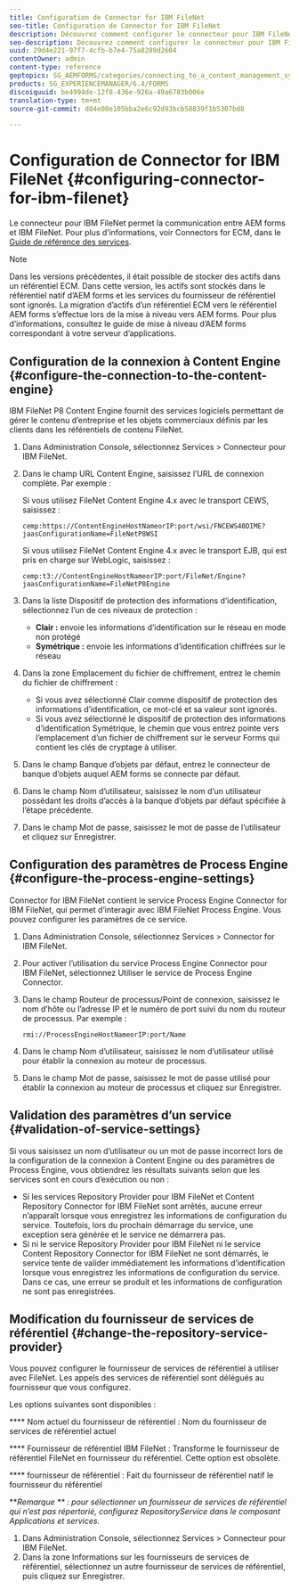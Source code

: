```yaml
---
title: Configuration de Connector for IBM FileNet
seo-title: Configuration de Connector for IBM FileNet
description: Découvrez comment configurer le connecteur pour IBM FileNet pour permettre la communication entre AEM forms et IBM FileNet.
seo-description: Découvrez comment configurer le connecteur pour IBM FileNet pour permettre la communication entre AEM forms et IBM FileNet.
uuid: 29d4e221-97f7-4cfb-b7e4-75a8289d2604
contentOwner: admin
content-type: reference
geptopics: SG_AEMFORMS/categories/connecting_to_a_content_management_system
products: SG_EXPERIENCEMANAGER/6.4/FORMS
discoiquuid: be4994de-12f8-436e-926a-49a6783b006e
translation-type: tm+mt
source-git-commit: d04e08e105bba2e6c92d93bcb58839f1b5307bd8

---
```



# Configuration de Connector for IBM FileNet {#configuring-connector-for-ibm-filenet}

Le connecteur pour IBM FileNet permet la communication entre AEM forms et IBM FileNet. Pour plus d’informations, voir Connectors for ECM, dans le [Guide de référence des services](https://www.adobe.com/go/learn_aemforms_services_63).

>[!NOTE]
>
>Dans les versions précédentes, il était possible de stocker des actifs dans un référentiel ECM. Dans cette version, les actifs sont stockés dans le référentiel natif d’AEM forms et les services du fournisseur de référentiel sont ignorés. La migration d’actifs d’un référentiel ECM vers le référentiel AEM forms s’effectue lors de la mise à niveau vers AEM forms. Pour plus d’informations, consultez le guide de mise à niveau d’AEM forms correspondant à votre serveur d’applications.

## Configuration de la connexion à Content Engine {#configure-the-connection-to-the-content-engine}

IBM FileNet P8 Content Engine fournit des services logiciels permettant de gérer le contenu d’entreprise et les objets commerciaux définis par les clients dans les référentiels de contenu FileNet.

1. Dans Administration Console, sélectionnez Services > Connecteur pour IBM FileNet.
1. Dans le champ URL Content Engine, saisissez l’URL de connexion complète. Par exemple :

   Si vous utilisez FileNet Content Engine 4.x avec le transport CEWS, saisissez :

   `cemp:https://ContentEngineHostNameorIP:port/wsi/FNCEWS40DIME?jaasConfigurationName=FileNetP8WSI`

   Si vous utilisez FileNet Content Engine 4.x avec le transport EJB, qui est pris en charge sur WebLogic, saisissez :

   `cemp:t3://ContentEngineHostNameorIP:port/FileNet/Engine?jaasConfigurationName=FileNetP8Engine`

1. Dans la liste Dispositif de protection des informations d’identification, sélectionnez l’un de ces niveaux de protection :

   * **Clair :** envoie les informations d’identification sur le réseau en mode non protégé
   * **Symétrique :** envoie les informations d’identification chiffrées sur le réseau

1. Dans la zone Emplacement du fichier de chiffrement, entrez le chemin du fichier de chiffrement :

   * Si vous avez sélectionné Clair comme dispositif de protection des informations d’identification, ce mot-clé et sa valeur sont ignorés.
   * Si vous avez sélectionné le dispositif de protection des informations d’identification Symétrique, le chemin que vous entrez pointe vers l’emplacement d’un fichier de chiffrement sur le serveur Forms qui contient les clés de cryptage à utiliser.

1. Dans le champ Banque d’objets par défaut, entrez le connecteur de banque d’objets auquel AEM forms se connecte par défaut.
1. Dans le champ Nom d’utilisateur, saisissez le nom d’un utilisateur possédant les droits d’accès à la banque d’objets par défaut spécifiée à l’étape précédente.
1. Dans le champ Mot de passe, saisissez le mot de passe de l’utilisateur et cliquez sur Enregistrer.

## Configuration des paramètres de Process Engine {#configure-the-process-engine-settings}

Connector for IBM FileNet contient le service Process Engine Connector for IBM FileNet, qui permet d’interagir avec IBM FileNet Process Engine. Vous pouvez configurer les paramètres de ce service.

1. Dans Administration Console, sélectionnez Services > Connector for IBM FileNet.
1. Pour activer l’utilisation du service Process Engine Connector pour IBM FileNet, sélectionnez Utiliser le service de Process Engine Connector.
1. Dans le champ Routeur de processus/Point de connexion, saisissez le nom d’hôte ou l’adresse IP et le numéro de port suivi du nom du routeur de processus. Par exemple :

   `rmi://ProcessEngineHostNameorIP:port/Name`

1. Dans le champ Nom d’utilisateur, saisissez le nom d’utilisateur utilisé pour établir la connexion au moteur de processus.
1. Dans le champ Mot de passe, saisissez le mot de passe utilisé pour établir la connexion au moteur de processus et cliquez sur Enregistrer.

## Validation des paramètres d’un service {#validation-of-service-settings}

Si vous saisissez un nom d’utilisateur ou un mot de passe incorrect lors de la configuration de la connexion à Content Engine ou des paramètres de Process Engine, vous obtiendrez les résultats suivants selon que les services sont en cours d’exécution ou non :

* Si les services Repository Provider pour IBM FileNet et Content Repository Connector for IBM FileNet sont arrêtés, aucune erreur n’apparaît lorsque vous enregistrez les informations de configuration du service. Toutefois, lors du prochain démarrage du service, une exception sera générée et le service ne démarrera pas.
* Si ni le service Repository Provider pour IBM FileNet ni le service Content Repository Connector for IBM FileNet ne sont démarrés, le service tente de valider immédiatement les informations d’identification lorsque vous enregistrez les informations de configuration du service. Dans ce cas, une erreur se produit et les informations de configuration ne sont pas enregistrées.

## Modification du fournisseur de services de référentiel {#change-the-repository-service-provider}

Vous pouvez configurer le fournisseur de services de référentiel à utiliser avec FileNet. Les appels des services de référentiel sont délégués au fournisseur que vous configurez.

Les options suivantes sont disponibles :

**** Nom actuel du fournisseur de référentiel : Nom du fournisseur de services de référentiel actuel

**** Fournisseur de référentiel IBM FileNet : Transforme le fournisseur de référentiel FileNet en fournisseur du référentiel. Cette option est obsolète.

**** fournisseur de référentiel : Fait du fournisseur de référentiel natif le fournisseur du référentiel

***Remarque ** : pour sélectionner un fournisseur de services de référentiel qui n’est pas répertorié, configurez RepositoryService dans le composant Applications et services.<!-- Fix broken link(See Managing Services) -->*

1. Dans Administration Console, sélectionnez Services > Connecteur pour IBM FileNet.
1. Dans la zone Informations sur les fournisseurs de services de référentiel, sélectionnez un autre fournisseur de services de référentiel, puis cliquez sur Enregistrer.

